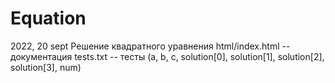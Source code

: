 # Equation
2022, 20 sept
Решение квадратного уравнения
html/index.html -- документация
tests.txt -- тесты (a, b, c, solution[0], solution[1], solution[2], solution[3], num)
